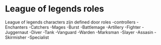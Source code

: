 # League of legends roles

League of legends characters zijn defined door roles
    -controllers
        -Enchanters
        -Catchers
    -Mages
        -Burst
        -Battlemage
        -Artillery
    -Fighter
        -Juggernaut
        -Diver
    -Tank
        -Vanguard
        -Warden
    -Marksman
    -Slayer
    -Assasin
    -Skirmisher
    -Specialist